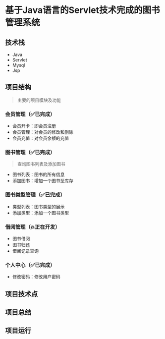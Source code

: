 # 基于Java语言的Servlet技术完成的图书管理系统

## 技术栈

- Java
- Servlet
- Mysql
- Jsp

## 项目结构
> 主要的项目模块及功能

### 会员管理（✅已完成）

- 会员开卡：即会员注册
- 会员管理：对会员的修改和删除
- 会员充值：对会员余额的充值

### 图书管理（✅已完成）
> 查询图书列表及添加图书

- 图书列表：图书的所有信息
- 添加图书：增加一个图书至库存

### 图书类型管理（✅已完成）

- 类型列表：图书类型的展示
- 添加类型：添加一个图书类型

### 借阅管理（💥正在开发）

- 图书借阅
- 图书归还
- 借阅记录查询

### 个人中心（✅已完成）

- 修改密码：修改用户密码

## 项目技术点

## 项目总结

## 项目运行


